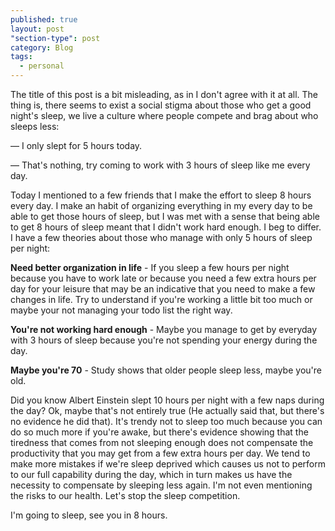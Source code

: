 ```yaml
---
published: true
layout: post
"section-type": post
category: Blog
tags: 
  - personal
---
```


The title of this  post is a bit misleading, as in I don't agree with it at all. The thing is, there seems to exist a social stigma about those who get a good night's sleep, we live a culture where people compete and brag about who sleeps less: 

— I only slept for 5 hours today.

— That's nothing, try coming to work with 3 hours of sleep like me every day.

Today I mentioned to a few friends that I make the effort to sleep 8 hours every day. I make an habit of organizing everything in my every day to be able to get those hours of sleep, but I was met with a sense that being able to get 8 hours of sleep meant that I didn't work hard enough. I beg to differ.
I have a few theories about those who manage with only 5 hours of sleep per night:

**Need better organization in life** - If you sleep a few hours per night because you have to work late or because you need a few extra hours per day for your leisure that may be an indicative that you need to make a few changes in life. Try to understand if you're working a little bit too much or maybe your not managing your todo list the right way.

**You're not working hard enough** - Maybe you manage to get by everyday with 3 hours of sleep because you're not spending your energy during the day.

**Maybe you're 70** - Study shows that older people sleep less, maybe you're old.

Did you know Albert Einstein slept 10 hours per night with a few naps during the day? Ok, maybe that's not entirely true (He actually said that, but there's no evidence he did that). 
It's trendy not to sleep too much because you can do so much more if you're awake, but there's evidence showing that the tiredness that comes from not sleeping enough does not compensate the productivity that you may get from a few extra hours per day. We tend to make more mistakes if we're sleep deprived which causes us not to perform to our full capability during the day, which in turn makes us have the necessity to compensate by sleeping less again.
I'm not even mentioning the risks to our health.
Let's stop the sleep competition. 

I'm going to sleep, see you in 8 hours.
